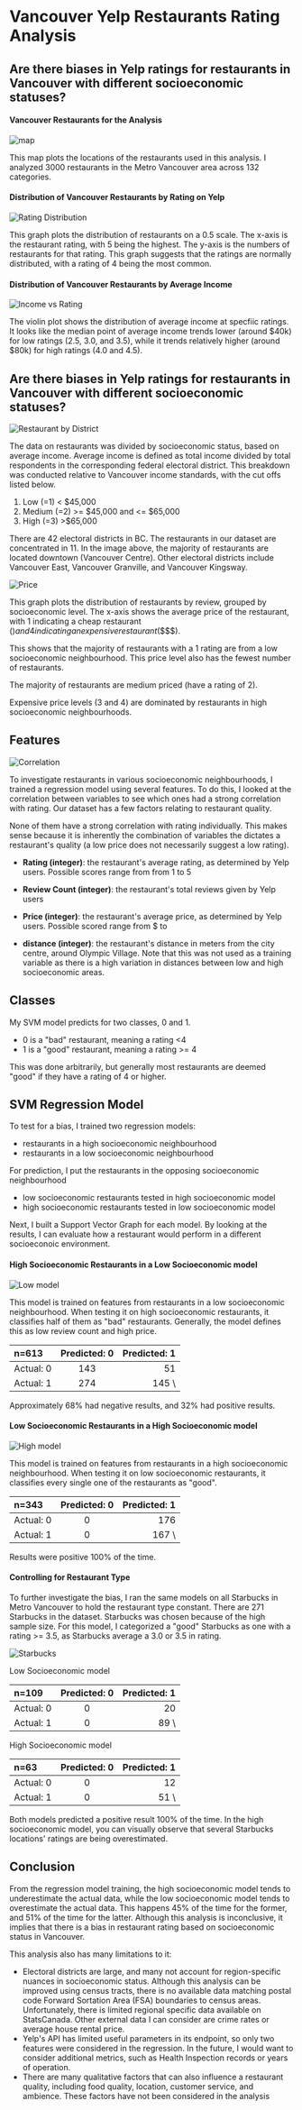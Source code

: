 # Vancouver Yelp Restaurants Rating Analysis




## Are there biases in Yelp ratings for restaurants in Vancouver with different socioeconomic statuses?

#### Vancouver Restaurants for the Analysis

![map](Figure_1.png)

This map plots the locations of the restaurants used in this analysis. I analyzed 3000 restaurants in the Metro Vancouver area across 132 categories.

#### Distribution of Vancouver Restaurants by Rating on Yelp

![Rating Distribution](Figure_4.png)

This graph plots the distribution of restaurants on a 0.5 scale. The x-axis is the restaurant rating, with 5 being the highest. The y-axis is the numbers of restaurants for that rating. This graph suggests that the ratings are normally distributed, with a rating of 4 being the most common.

#### Distribution of Vancouver Restaurants by Average Income

![Income vs Rating](Figure_8.png)

The violin plot shows the distribution of average income at specfiic ratings. It looks like the median point of average income trends lower (around $40k) for low ratings (2.5, 3.0, and 3.5), while it trends relatively higher (around $80k) for high ratings (4.0 and 4.5).



## Are there biases in Yelp ratings for restaurants in Vancouver with different socioeconomic statuses?

![Restaurant by District](Figure_3.png)

The data on restaurants was divided by socioeconomic status, based on average income. Average income is defined as total income divided by total respondents in the corresponding federal electoral district. This breakdown was conducted relative to Vancouver income standards, with the cut offs listed below.

1. Low (=1) < $45,000
2. Medium (=2) >= $45,000 and <= $65,000
3. High (=3) >$65,000

There are 42 electoral districts in BC. The restaurants in our dataset are concentrated in 11. In the image above, the majority of restaurants are located downtown (Vancouver Centre). Other electoral districts include Vancouver East, Vancouver Granville, and Vancouver Kingsway.

![Price](Figure_9.png)

This graph plots the distribution of restaurants by review, grouped by socioeconomic level. The x-axis shows the average price of the restaurant, with 1 indicating a cheap restaurant ($) and 4 indicating an expensive restaurant ($$$$). 

This shows that the majority of restaurants with a 1 rating are from a low socioeconomic neighbourhood. This price level also has the fewest number of restaurants. 

The majority of restaurants are medium priced (have a rating of 2). 

Expensive price levels (3 and 4) are dominated by restaurants in high socioeconomic neighbourhoods. 


## Features

![Correlation](Figure_2.png)

To investigate restaurants in various socioeconomic neighbourhoods, I trained a regression model using several features. To do this, I looked at the correlation between variables to see which ones had a strong correlation with rating. Our dataset has a few factors relating to restaurant quality. 

None of them have a strong correlation with rating individually. This makes sense because it is inherently the combination of variables the dictates a restaurant's quality (a low price does not necessarily suggest a low rating). 

- **Rating (integer)**: the restaurant's average rating, as determined by Yelp users. Possible scores range from from 1 to 5

- **Review Count (integer)**: the restaurant's total reviews given by Yelp users

- **Price (integer)**: the restaurant's average price, as determined by Yelp users. Possible scored range from $ to $$$$

- **distance (integer)**: the restaurant's distance in meters from the city centre, around Olympic Village. Note that this was not used as a training variable as there is a high variation in distances between low and high socioeconomic areas.



## Classes

My SVM model predicts for two classes, 0 and 1.

- 0 is a "bad" restaurant, meaning a rating <4
- 1 is a "good" restaurant, meaning a rating >= 4

This was done arbitrarily, but generally most restaurants are deemed "good" if they have a rating of 4 or higher.



## SVM Regression Model


To test for a bias, I trained two regression models:
- restaurants in a high socioeconomic neighbourhood
- restaurants in a low socioeconomic neighbourhood

For prediction, I put the restaurants in the opposing socioeconomic neighbourhood
- low socioeconomic restaurants tested in high socioeconomic model
- high socioeconomic restaurants tested in low socioeconomic model

Next, I built a Support Vector Graph for each model. By looking at the results, I can evaluate how a restaurant would perform in a different socioeconoic environment.


#### High Socioeconomic Restaurants in a Low Socioeconomic model

![Low model](Figure_10.png)

This model is trained on features from restaurants in a low socioeconomic neighbourhood. When testing it on high socioeconomic restaurants, it classifies half of them as "bad" restaurants. Generally, the model defines this as low review count and high price.

| n=613       | Predicted: 0 | Predicted: 1 |
| :---------- | :----------: | -----------: |
|  Actual: 0  | 143          | 51           |
|  Actual: 1  | 274          | 145       \  |

Approximately 68% had negative results, and 32% had positive results.


#### Low Socioeconomic Restaurants in a High Socioeconomic model

![High model](Figure_11.png)

This model is trained on features from restaurants in a high socioeconomic neighbourhood. When testing it on low socioeconomic restaurants, it classifies every single one of the restaurants as "good".

| n=343       | Predicted: 0 | Predicted: 1 |
| :---------- | :----------: | -----------: |
|  Actual: 0  | 0            | 176          |
|  Actual: 1  | 0            | 167       \  |

Results were positive 100% of the time.

#### Controlling for Restaurant Type

To further investigate the bias, I ran the same models on all Starbucks in Metro Vancouver to hold the restaurant type constant. There are 271 Starbucks in the dataset. Starbucks was chosen because of the high sample size. For this model, I categorized a "good" Starbucks as one with a rating >= 3.5, as Starbucks average a 3.0 or 3.5 in rating.

![Starbucks](Figure_13.png)

Low Socioeconomic model

| n=109       | Predicted: 0 | Predicted: 1 |
| :---------- | :----------: | -----------: |
|  Actual: 0  | 0            | 20           |
|  Actual: 1  | 0            | 89        \  |

High Socioeconomic model

| n=63        | Predicted: 0 | Predicted: 1 |
| :---------- | :----------: | -----------: |
|  Actual: 0  | 0            | 12           |
|  Actual: 1  | 0            | 51        \  |

Both models predicted a positive result 100% of the time. In the high socioeconomic model, you can visually observe that several Starbucks locations' ratings are being overestimated.


## Conclusion

From the regression model training, the high socioeconomic model tends to underestimate the actual data, while the low socioeconomic model tends to overestimate the actual data. This happens 45% of the time for the former, and 51% of the time for the latter. Although this analysis is inconclusive, it implies that there is a bias in restaurant rating based on socioeconomic status in Vancouver. 

This analysis also has many limitations to it:
- Electoral districts are large, and many not account for region-specific nuances in socioeconomic status. Although this analysis can be improved using census tracts, there is no available data matching postal code Forward Sortation Area (FSA) boundaries to census areas. Unfortunately, there is limited regional specific data available on StatsCanada. Other external data I can consider are crime rates or average house rental price.
- Yelp's API has limited useful parameters in its endpoint, so only two features were considered in the regression. In the future, I would want to consider additional metrics, such as Health Inspection records or years of operation.
- There are many qualitative factors that can also influence a restaurant quality, including food quality, location, customer service, and ambience. These factors have not been considered in the analysis